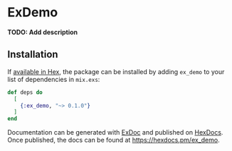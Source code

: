 # ExDemo

**TODO: Add description**

## Installation

If [available in Hex](https://hex.pm/docs/publish), the package can be installed
by adding `ex_demo` to your list of dependencies in `mix.exs`:

```elixir
def deps do
  [
    {:ex_demo, "~> 0.1.0"}
  ]
end
```

Documentation can be generated with [ExDoc](https://github.com/elixir-lang/ex_doc)
and published on [HexDocs](https://hexdocs.pm). Once published, the docs can
be found at <https://hexdocs.pm/ex_demo>.

